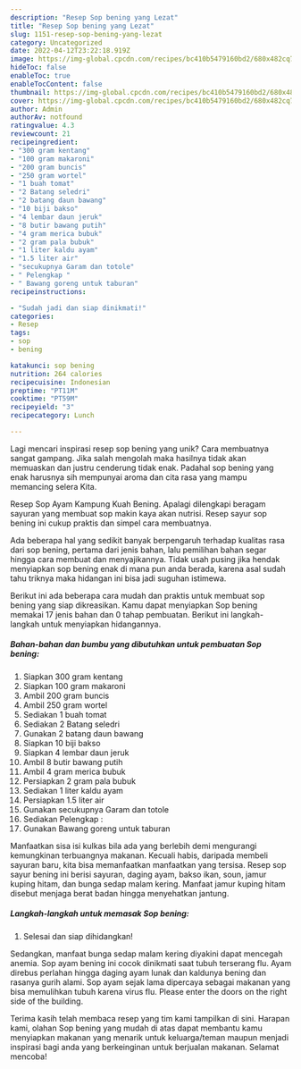 ```yaml
---
description: "Resep Sop bening yang Lezat"
title: "Resep Sop bening yang Lezat"
slug: 1151-resep-sop-bening-yang-lezat
category: Uncategorized
date: 2022-04-12T23:22:18.919Z
image: https://img-global.cpcdn.com/recipes/bc410b5479160bd2/680x482cq70/sop-bening-foto-resep-utama.jpg
hideToc: false
enableToc: true
enableTocContent: false
thumbnail: https://img-global.cpcdn.com/recipes/bc410b5479160bd2/680x482cq70/sop-bening-foto-resep-utama.jpg
cover: https://img-global.cpcdn.com/recipes/bc410b5479160bd2/680x482cq70/sop-bening-foto-resep-utama.jpg
author: Admin
authorAv: notfound
ratingvalue: 4.3
reviewcount: 21
recipeingredient:
- "300 gram kentang"
- "100 gram makaroni"
- "200 gram buncis"
- "250 gram wortel"
- "1 buah tomat"
- "2 Batang seledri"
- "2 batang daun bawang"
- "10 biji bakso"
- "4 lembar daun jeruk"
- "8 butir bawang putih"
- "4 gram merica bubuk"
- "2 gram pala bubuk"
- "1 liter kaldu ayam"
- "1.5 liter air"
- "secukupnya Garam dan totole"
- " Pelengkap "
- " Bawang goreng untuk taburan"
recipeinstructions:

- "Sudah jadi dan siap dinikmati!"
categories:
- Resep
tags:
- sop
- bening

katakunci: sop bening 
nutrition: 264 calories
recipecuisine: Indonesian
preptime: "PT11M"
cooktime: "PT59M"
recipeyield: "3"
recipecategory: Lunch

---
```





Lagi mencari inspirasi resep sop bening yang unik? Cara membuatnya sangat gampang. Jika salah mengolah maka hasilnya tidak akan memuaskan dan justru cenderung tidak enak. Padahal sop bening yang enak harusnya sih mempunyai aroma dan cita rasa yang mampu memancing selera Kita.





Resep Sop Ayam Kampung Kuah Bening. Apalagi dilengkapi beragam sayuran yang membuat sop makin kaya akan nutrisi. Resep sayur sop bening ini cukup praktis dan simpel cara membuatnya.

Ada beberapa hal yang sedikit banyak berpengaruh terhadap kualitas rasa dari sop bening, pertama dari jenis bahan, lalu pemilihan bahan segar hingga cara membuat dan menyajikannya. Tidak usah pusing jika hendak menyiapkan sop bening enak di mana pun anda berada, karena asal sudah tahu triknya maka hidangan ini bisa jadi suguhan istimewa.






Berikut ini ada beberapa cara mudah dan praktis untuk membuat sop bening yang siap dikreasikan. Kamu dapat menyiapkan Sop bening memakai 17 jenis bahan dan 0 tahap pembuatan. Berikut ini langkah-langkah untuk menyiapkan hidangannya.

<!--inarticleads1-->

##### Bahan-bahan dan bumbu yang dibutuhkan untuk pembuatan Sop bening:

1. Siapkan 300 gram kentang
1. Siapkan 100 gram makaroni
1. Ambil 200 gram buncis
1. Ambil 250 gram wortel
1. Sediakan 1 buah tomat
1. Sediakan 2 Batang seledri
1. Gunakan 2 batang daun bawang
1. Siapkan 10 biji bakso
1. Siapkan 4 lembar daun jeruk
1. Ambil 8 butir bawang putih
1. Ambil 4 gram merica bubuk
1. Persiapkan 2 gram pala bubuk
1. Sediakan 1 liter kaldu ayam
1. Persiapkan 1.5 liter air
1. Gunakan secukupnya Garam dan totole
1. Sediakan  Pelengkap :
1. Gunakan  Bawang goreng untuk taburan


Manfaatkan sisa isi kulkas bila ada yang berlebih demi mengurangi kemungkinan terbuangnya makanan. Kecuali habis, daripada membeli sayuran baru, kita bisa memanfaatkan manfaatkan yang tersisa. Resep sop sayur bening ini berisi sayuran, daging ayam, bakso ikan, soun, jamur kuping hitam, dan bunga sedap malam kering. Manfaat jamur kuping hitam disebut menjaga berat badan hingga menyehatkan jantung. 

<!--inarticleads2-->

##### Langkah-langkah untuk memasak Sop bening:


1. Selesai dan siap dihidangkan!

Sedangkan, manfaat bunga sedap malam kering diyakini dapat mencegah anemia. Sop ayam bening ini cocok dinikmati saat tubuh terserang flu. Ayam direbus perlahan hingga daging ayam lunak dan kaldunya bening dan rasanya gurih alami. Sop ayam sejak lama dipercaya sebagai makanan yang bisa memulihkan tubuh karena virus flu. Please enter the doors on the right side of the building. 

Terima kasih telah membaca resep yang tim kami tampilkan di sini. Harapan kami, olahan Sop bening yang mudah di atas dapat membantu kamu menyiapkan makanan yang menarik untuk keluarga/teman maupun menjadi inspirasi bagi anda yang berkeinginan untuk berjualan makanan. Selamat mencoba!
